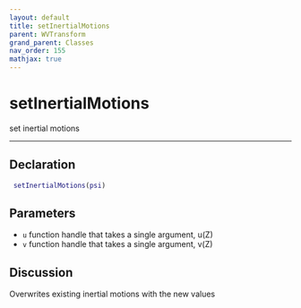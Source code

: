 ```yaml
---
layout: default
title: setInertialMotions
parent: WVTransform
grand_parent: Classes
nav_order: 155
mathjax: true
---
```


#  setInertialMotions

set inertial motions


---

## Declaration
```matlab
 setInertialMotions(psi)
```
## Parameters
+ `u`  function handle that takes a single argument, u(Z)
+ `v`  function handle that takes a single argument, v(Z)

## Discussion

  Overwrites existing inertial motions with the new values
        

